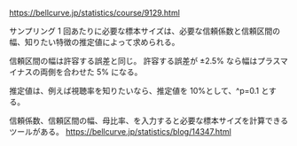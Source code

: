 https://bellcurve.jp/statistics/course/9129.html

サンプリング 1 回あたりに必要な標本サイズは、必要な信頼係数と信頼区間の幅、知りたい特徴の推定値によって求められる。

信頼区間の幅は許容する誤差と同じ。
許容する誤差が ±2.5% なら幅はプラスマイナスの両側を合わせた 5% になる。

推定値は、例えば視聴率を知りたいなら、推定値を 10%として、^p=0.1 とする。

信頼係数、信頼区間の幅、母比率、を入力すると必要な標本サイズを計算できるツールがある。
https://bellcurve.jp/statistics/blog/14347.html
